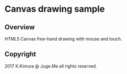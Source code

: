 # Canvas drawing sample

## Overview

HTML5 Canvas free-hand drawing with mouse and touch.

## Copyright

2017 K.Kimura @ Juge.Me all rights reserved.



